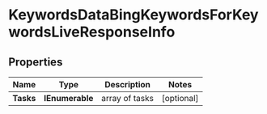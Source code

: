 # KeywordsDataBingKeywordsForKeywordsLiveResponseInfo


## Properties

| Name | Type | Description | Notes |
|------------ | ------------- | ------------- | -------------|
**Tasks** | **IEnumerable<KeywordsDataBingKeywordsForKeywordsLiveTaskInfo>** | array of tasks |[optional]|